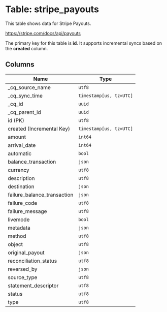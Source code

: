 # Table: stripe_payouts

This table shows data for Stripe Payouts.

https://stripe.com/docs/api/payouts

The primary key for this table is **id**.
It supports incremental syncs based on the **created** column.

## Columns

| Name          | Type          |
| ------------- | ------------- |
|_cq_source_name|`utf8`|
|_cq_sync_time|`timestamp[us, tz=UTC]`|
|_cq_id|`uuid`|
|_cq_parent_id|`uuid`|
|id (PK)|`utf8`|
|created (Incremental Key)|`timestamp[us, tz=UTC]`|
|amount|`int64`|
|arrival_date|`int64`|
|automatic|`bool`|
|balance_transaction|`json`|
|currency|`utf8`|
|description|`utf8`|
|destination|`json`|
|failure_balance_transaction|`json`|
|failure_code|`utf8`|
|failure_message|`utf8`|
|livemode|`bool`|
|metadata|`json`|
|method|`utf8`|
|object|`utf8`|
|original_payout|`json`|
|reconciliation_status|`utf8`|
|reversed_by|`json`|
|source_type|`utf8`|
|statement_descriptor|`utf8`|
|status|`utf8`|
|type|`utf8`|